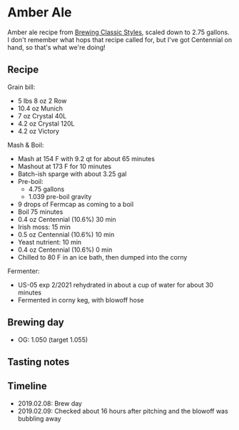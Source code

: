 # Amber Ale
Amber ale recipe from [Brewing Classic Styles](http://www.amazon.com/Brewing-Classic-Styles-Winning-Recipes-ebook/dp/B002C1AJX8), scaled down to 2.75 gallons. I don't remember what hops that recipe called for, but I've got Centennial on hand, so that's what we're doing!

## Recipe
Grain bill:
- 5 lbs 8 oz 2 Row
- 10.4 oz Munich
- 7 oz Crystal 40L
- 4.2 oz Crystal 120L
- 4.2 oz Victory

Mash & Boil:
- Mash at 154 F with 9.2 qt for about 65 minutes
- Mashout at 173 F for 10 minutes
- Batch-ish sparge with about 3.25 gal
- Pre-boil:
	- 4.75 gallons
	- 1.039 pre-boil gravity
- 9 drops of Fermcap as coming to a boil
- Boil 75 minutes
- 0.4 oz Centennial (10.6%) 30 min
- Irish moss: 15 min
- 0.5 oz Centennial (10.6%) 10 min
- Yeast nutrient: 10 min
- 0.4 oz Centennial (10.6%) 0 min
- Chilled to 80 F in an ice bath, then dumped into the corny

Fermenter:
- US-05 exp 2/2021 rehydrated in about a cup of water for about 30 minutes
- Fermented in corny keg, with blowoff hose

## Brewing day
- OG: 1.050 (target 1.055)

## Tasting notes

## Timeline
- 2019.02.08: Brew day
- 2019.02.09: Checked about 16 hours after pitching and the blowoff was bubbling away